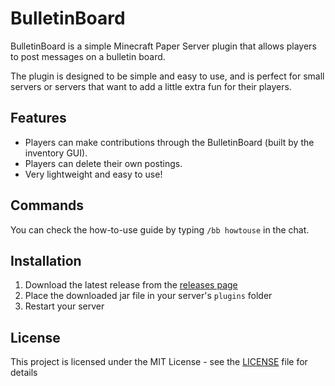 # BulletinBoard

BulletinBoard is a simple Minecraft Paper Server plugin that allows players to post messages on a bulletin board.

The plugin is designed to be simple and easy to use, and is perfect for small servers or servers that want to add a little extra fun for their players.

## Features
- Players can make contributions through the BulletinBoard (built by the inventory GUI).
- Players can delete their own postings.
- Very lightweight and easy to use!

## Commands
You can check the how-to-use guide by typing `/bb howtouse` in the chat.

## Installation
1. Download the latest release from the [releases page](https://modrinth.com/mod/bulletinboard/versions)
2. Place the downloaded jar file in your server's `plugins` folder
3. Restart your server

## License
This project is licensed under the MIT License - see the [LICENSE](https://github.com/KT-Ruxy/BulletinBoard/blob/main/LICENSE) file for details